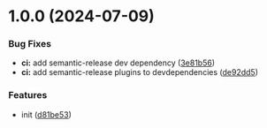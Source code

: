 # 1.0.0 (2024-07-09)


### Bug Fixes

* **ci:** add semantic-release dev dependency ([3e81b56](https://github.com/SteamDeckHomebrew/rollup-preset-decky/commit/3e81b56eda3260b88ac3d08c0f4433f612ea61db))
* **ci:** add semantic-release plugins to devdependencies ([de92dd5](https://github.com/SteamDeckHomebrew/rollup-preset-decky/commit/de92dd5153881f305305ec45be9f55d4224ba5fd))


### Features

* init ([d81be53](https://github.com/SteamDeckHomebrew/rollup-preset-decky/commit/d81be530f7329d85b97093858d1cc455dcbb1307))
